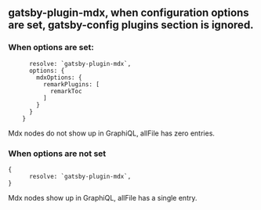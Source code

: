 ## gatsby-plugin-mdx, when configuration options are set, gatsby-config plugins section is ignored.

### When options are set:
```
      resolve: `gatsby-plugin-mdx`,
      options: {
        mdxOptions: {
          remarkPlugins: [
            remarkToc
          ]
        }
      }
    }
```

Mdx nodes do not show up in GraphiQL, allFile has zero entries.

### When options are not set
```
{
      resolve: `gatsby-plugin-mdx`,
}
```

Mdx nodes show up in GraphiQL, allFile has a single entry.